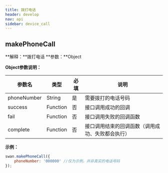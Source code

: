 ```yaml
---
title: 拨打电话
header: develop
nav: api
sidebar: device_call
---
```


## makePhoneCall

**解释：**拨打电话
**参数：**Object

**Object参数说明：**

|参数名 |类型  |必填  |说明|
|---- | ---- | ---- |---- |
|phoneNumber |String | 是  | 需要拨打的电话号码|
|success| Function  |  否  | 接口调用成功的回调|
|fail  |  Function  |  否 |  接口调用失败的回调函数|
|complete  |  Function |   否 |  接口调用结束的回调函数（调用成功、失败都会执行）|

**示例：**
<!-- <a href="swanide://fragment/655ca4184419f620e6fbfe9b140407f81540396334" title="在开发者工具中预览效果" target="_blank">在开发者工具中预览效果</a> -->
```js
swan.makePhoneCall({
    phoneNumber: '000000' //仅为示例，并非真实的电话号码
});
```
<!-- #### 错误码

**Andriod**

|错误码|说明|
|--|--|
|201|解析失败，请检查调起协议是否合法。|
|202|解析失败，请检查参数是否正确。|
|302|无法找到调起协议对应端能力方法|
|1001|执行失败|

**iOS**

|错误码|说明|
|--|--|
|202|解析失败，请检查参数是否正确。| -->